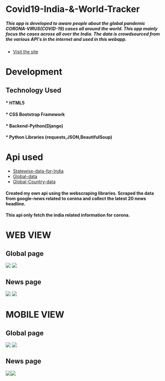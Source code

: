# Covid19-India-&-World-Tracker
##### This app is developed to aware people about the global pandemic CORONA-VIRUS(COVID-19) cases all around the world. This app mainly focus the cases across all over the India. The data is crowdsourced from the various API's  in the internet and used in this webapp.

* [Visit the site](http://covidindiaa.pythonanywhere.com/)

# Development

## Technology Used
 #### * HTML5
 #### * CSS Bootstrap Framework
 #### * Backend-Python(Django)
 #### * Python Libraries (requests,JSON,BeautifulSoup)
 
# Api used
* [Statewise-data-for-India](https://api.covid19india.org/data.json)
* [Global-data](https://corona.lmao.ninja/v2/all)
* [Global-Country-data](https://corona.lmao.ninja/v2/countries#)
#### Created my own api using the webscraping libraries. Scraped the data from google-news related to corona and collect the latest 20 news headline.
#### This api only fetch the india related information for corona.

# WEB VIEW

## Global page 
![](https://github.com/prashantpandey9/Covid19-India-tracker/blob/master/sideup1.png)
![](https://github.com/prashantpandey9/Covid19-India-tracker/blob/master/sidedown1.png)

## News page
![](https://github.com/prashantpandey9/Covid19-India-tracker/blob/master/sideup2.png)
![](https://github.com/prashantpandey9/Covid19-India-tracker/blob/master/sidedown2.png)

# MOBILE VIEW
## Global page
![](https://github.com/prashantpandey9/Covid19-India-tracker/blob/master/mobileup1.png) ![](https://github.com/prashantpandey9/Covid19-India-tracker/blob/master/mobiledown1.png)


## News page
![](https://github.com/prashantpandey9/Covid19-India-tracker/blob/master/mobileup2.png)![](https://github.com/prashantpandey9/Covid19-India-tracker/blob/master/mobiledown2.png)

